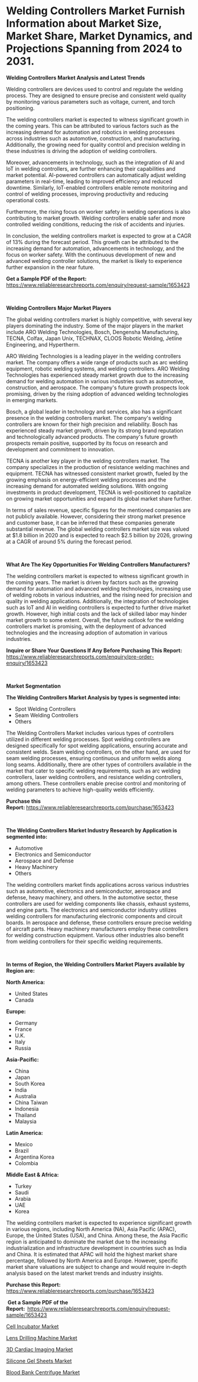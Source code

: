 <p><h1>Welding Controllers Market Furnish Information about Market Size, Market Share, Market Dynamics, and Projections Spanning from 2024 to 2031.</h1></p><p><strong>Welding Controllers Market Analysis and Latest Trends</strong></p>
<p><p>Welding controllers are devices used to control and regulate the welding process. They are designed to ensure precise and consistent weld quality by monitoring various parameters such as voltage, current, and torch positioning.</p><p>The welding controllers market is expected to witness significant growth in the coming years. This can be attributed to various factors such as the increasing demand for automation and robotics in welding processes across industries such as automotive, construction, and manufacturing. Additionally, the growing need for quality control and precision welding in these industries is driving the adoption of welding controllers.</p><p>Moreover, advancements in technology, such as the integration of AI and IoT in welding controllers, are further enhancing their capabilities and market potential. AI-powered controllers can automatically adjust welding parameters in real-time, leading to improved efficiency and reduced downtime. Similarly, IoT-enabled controllers enable remote monitoring and control of welding processes, improving productivity and reducing operational costs.</p><p>Furthermore, the rising focus on worker safety in welding operations is also contributing to market growth. Welding controllers enable safer and more controlled welding conditions, reducing the risk of accidents and injuries.</p><p>In conclusion, the welding controllers market is expected to grow at a CAGR of 13% during the forecast period. This growth can be attributed to the increasing demand for automation, advancements in technology, and the focus on worker safety. With the continuous development of new and advanced welding controller solutions, the market is likely to experience further expansion in the near future.</p></p>
<p><strong>Get a Sample PDF of the Report:&nbsp;</strong> <a href="https://www.reliableresearchreports.com/enquiry/request-sample/1653423">https://www.reliableresearchreports.com/enquiry/request-sample/1653423</a></p>
<p>&nbsp;</p>
<p><strong>Welding Controllers Major Market Players</strong></p>
<p><p>The global welding controllers market is highly competitive, with several key players dominating the industry. Some of the major players in the market include ARO Welding Technologies, Bosch, Dengensha Manufacturing, TECNA, Colfax, Japan Unix, TECHNAX, CLOOS Robotic Welding, Jetline Engineering, and Hypertherm.</p><p>ARO Welding Technologies is a leading player in the welding controllers market. The company offers a wide range of products such as arc welding equipment, robotic welding systems, and welding controllers. ARO Welding Technologies has experienced steady market growth due to the increasing demand for welding automation in various industries such as automotive, construction, and aerospace. The company's future growth prospects look promising, driven by the rising adoption of advanced welding technologies in emerging markets.</p><p>Bosch, a global leader in technology and services, also has a significant presence in the welding controllers market. The company's welding controllers are known for their high precision and reliability. Bosch has experienced steady market growth, driven by its strong brand reputation and technologically advanced products. The company's future growth prospects remain positive, supported by its focus on research and development and commitment to innovation.</p><p>TECNA is another key player in the welding controllers market. The company specializes in the production of resistance welding machines and equipment. TECNA has witnessed consistent market growth, fueled by the growing emphasis on energy-efficient welding processes and the increasing demand for automated welding solutions. With ongoing investments in product development, TECNA is well-positioned to capitalize on growing market opportunities and expand its global market share further.</p><p>In terms of sales revenue, specific figures for the mentioned companies are not publicly available. However, considering their strong market presence and customer base, it can be inferred that these companies generate substantial revenue. The global welding controllers market size was valued at $1.8 billion in 2020 and is expected to reach $2.5 billion by 2026, growing at a CAGR of around 5% during the forecast period.</p></p>
<p>&nbsp;</p>
<p><strong>What Are The Key Opportunities For Welding Controllers Manufacturers?</strong></p>
<p><p>The welding controllers market is expected to witness significant growth in the coming years. The market is driven by factors such as the growing demand for automation and advanced welding technologies, increasing use of welding robots in various industries, and the rising need for precision and quality in welding applications. Additionally, the integration of technologies such as IoT and AI in welding controllers is expected to further drive market growth. However, high initial costs and the lack of skilled labor may hinder market growth to some extent. Overall, the future outlook for the welding controllers market is promising, with the deployment of advanced technologies and the increasing adoption of automation in various industries.</p></p>
<p><strong>Inquire or Share Your Questions If Any Before Purchasing This Report:</strong> <a href="https://www.reliableresearchreports.com/enquiry/pre-order-enquiry/1653423">https://www.reliableresearchreports.com/enquiry/pre-order-enquiry/1653423</a></p>
<p>&nbsp;</p>
<p><strong>Market Segmentation</strong></p>
<p><strong>The Welding Controllers Market Analysis by types is segmented into:</strong></p>
<p><ul><li>Spot Welding Controllers</li><li>Seam Welding Controllers</li><li>Others</li></ul></p>
<p><p>The Welding Controllers Market includes various types of controllers utilized in different welding processes. Spot welding controllers are designed specifically for spot welding applications, ensuring accurate and consistent welds. Seam welding controllers, on the other hand, are used for seam welding processes, ensuring continuous and uniform welds along long seams. Additionally, there are other types of controllers available in the market that cater to specific welding requirements, such as arc welding controllers, laser welding controllers, and resistance welding controllers, among others. These controllers enable precise control and monitoring of welding parameters to achieve high-quality welds efficiently.</p></p>
<p><strong>Purchase this Report:&nbsp;</strong><a href="https://www.reliableresearchreports.com/purchase/1653423">https://www.reliableresearchreports.com/purchase/1653423</a></p>
<p>&nbsp;</p>
<p><strong>The Welding Controllers Market Industry Research by Application is segmented into:</strong></p>
<p><ul><li>Automotive</li><li>Electronics and Semiconductor</li><li>Aerospace and Defense</li><li>Heavy Machinery</li><li>Others</li></ul></p>
<p><p>The welding controllers market finds applications across various industries such as automotive, electronics and semiconductor, aerospace and defense, heavy machinery, and others. In the automotive sector, these controllers are used for welding components like chassis, exhaust systems, and engine parts. The electronics and semiconductor industry utilizes welding controllers for manufacturing electronic components and circuit boards. In aerospace and defense, these controllers ensure precise welding of aircraft parts. Heavy machinery manufacturers employ these controllers for welding construction equipment. Various other industries also benefit from welding controllers for their specific welding requirements.</p></p>
<p>&nbsp;</p>
<p><strong>In terms of Region, the Welding Controllers Market Players available by Region are:</strong></p>
<p>
    <p> <strong> North America: </strong>
        <ul>
            <li>United States</li>
            <li>Canada</li>
        </ul>
        </p> 
    <p> <strong> Europe: </strong>
        <ul>
            <li>Germany</li>
            <li>France</li>
            <li>U.K.</li>
            <li>Italy</li>
            <li>Russia</li>
        </ul>
        </p> 
    <p> <strong> Asia-Pacific: </strong>
        <ul>
            <li>China</li>
            <li>Japan</li>
            <li>South Korea</li>
            <li>India</li>
            <li>Australia</li>
            <li>China Taiwan</li>
            <li>Indonesia</li>
            <li>Thailand</li>
            <li>Malaysia</li>
        </ul>
        </p> 
    <p> <strong> Latin America: </strong>
        <ul>
            <li>Mexico</li>
            <li>Brazil</li>
            <li>Argentina Korea</li>
            <li>Colombia</li>
        </ul>
        </p> 
    <p> <strong> Middle East & Africa: </strong>
        <ul>
            <li>Turkey</li>
            <li>Saudi</li>
            <li>Arabia</li>
            <li>UAE</li>
            <li>Korea</li>
        </ul>
    </p>
    </p>
<p><p>The welding controllers market is expected to experience significant growth in various regions, including North America (NA), Asia Pacific (APAC), Europe, the United States (USA), and China. Among these, the Asia Pacific region is anticipated to dominate the market due to the increasing industrialization and infrastructure development in countries such as India and China. It is estimated that APAC will hold the highest market share percentage, followed by North America and Europe. However, specific market share valuations are subject to change and would require in-depth analysis based on the latest market trends and industry insights.</p></p>
<p><strong>Purchase this Report: </strong><a href="https://www.reliableresearchreports.com/purchase/1653423">https://www.reliableresearchreports.com/purchase/1653423</a></p>
<p>&nbsp;<strong>Get a Sample PDF of the Report:&nbsp;&nbsp;</strong><a href="https://www.reliableresearchreports.com/enquiry/request-sample/1653423">https://www.reliableresearchreports.com/enquiry/request-sample/1653423</a></p>
<p><strong></strong></p>
<p><p><a href="https://medium.com/@luispacocha/cell-incubator-market-trends-and-market-analysis-forecasted-for-period-2023-2030-1b33c07ef77a">Cell Incubator Market</a></p><p><a href="https://medium.com/@luispacocha/lens-drilling-machine-market-trends-forecast-and-competitive-analysis-to-2030-11fae703ac82">Lens Drilling Machine Market</a></p><p><a href="https://medium.com/@luispacocha/3d-cardiac-imaging-market-analysis-its-cagr-market-segmentation-and-global-industry-overview-2e043d42f604">3D Cardiac Imaging Market</a></p><p><a href="https://medium.com/@seanhunt765/silicone-gel-sheets-nbsp-market-focuses-on-market-share-size-and-projected-forecast-till-2030-3c40d3b153b7">Silicone Gel Sheets Market</a></p><p><a href="https://medium.com/@luispacocha/blood-bank-centrifuge-market-share-evolution-and-market-growth-trends-2023-2030-35adb3db47bb">Blood Bank Centrifuge Market</a></p></p>
